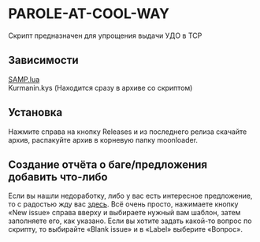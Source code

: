 # PAROLE-AT-COOL-WAY
Скрипт предназначен для упрощения выдачи УДО в ТСР

## Зависимости
[SAMP.lua](https://github.com/THE-FYP/SAMP.Lua)\
Kurmanin.kys (Находится сразу в архиве со скриптом)

## Установка
Нажмите справа на кнопку Releases и из последнего релиза скачайте архив, распакуйте архив в корневую папку moonloader.

## Создание отчёта о баге/предложения добавить что-либо
Если вы нашли недоработку, либо у вас есть интересное предложение, то с радостью жду вас [здесь](https://github.com/arthur29k/PAROLE-AT-COOL-WAY/issues).
Всё очень просто, нажимаете кнопку «New issue» справа вверху и выбираете нужный вам шаблон, затем заполняете его, как указано.
Если вы хотите задать какой-то вопрос по скрипту, то выбирайте «Blank issue» и в «Label» выберите «Вопрос».

